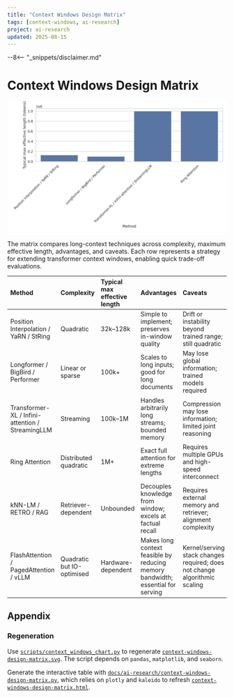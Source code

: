 ```yaml
---
title: "Context Windows Design Matrix"
tags: [context-windows, ai-research]
project: ai-research
updated: 2025-08-15
---
```


--8<-- "_snippets/disclaimer.md"

# Context Windows Design Matrix

![Context windows design matrix with methods on the x-axis and typical max effective length in tokens on the y-axis, based on data from the table below](context-windows-design-matrix.svg)

The matrix compares long-context techniques across complexity, maximum effective length, advantages, and caveats. Each row represents a strategy for extending transformer context windows, enabling quick trade-off evaluations.

| **Method** | **Complexity** | **Typical max effective length** | **Advantages** | **Caveats** |
| :--- | :--- | :--- | :--- | :--- |
| Position Interpolation / YaRN / StRing | Quadratic | 32k–128k | Simple to implement; preserves in-window quality | Drift or instability beyond trained range; still quadratic |
| Longformer / BigBird / Performer | Linear or sparse | 100k+ | Scales to long inputs; good for long documents | May lose global information; trained models required |
| Transformer-XL / Infini-attention / StreamingLLM | Streaming | 100k–1M | Handles arbitrarily long streams; bounded memory | Compression may lose information; limited joint reasoning |
| Ring Attention | Distributed quadratic | 1M+ | Exact full attention for extreme lengths | Requires multiple GPUs and high-speed interconnect |
| kNN-LM / RETRO / RAG | Retriever-dependent | Unbounded | Decouples knowledge from window; excels at factual recall | Requires external memory and retriever; alignment complexity |
| FlashAttention / PagedAttention / vLLM | Quadratic but IO-optimised | Hardware-dependent | Makes long context feasible by reducing memory bandwidth; essential for serving | Kernel/serving stack changes required; does not change algorithmic scaling |

## Appendix

### Regeneration

Use [`scripts/context_windows_chart.py`](../../scripts/context_windows_chart.py) to regenerate [`context-windows-design-matrix.svg`](context-windows-design-matrix.svg). The script depends on `pandas`, `matplotlib`, and `seaborn`.

Generate the interactive table with [`docs/ai-research/context-windows-design-matrix.py`](context-windows-design-matrix.py), which relies on `plotly` and `kaleido` to refresh [`context-windows-design-matrix.html`](context-windows-design-matrix.html).

